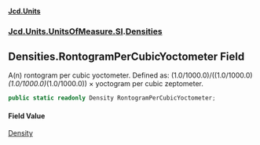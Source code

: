 #### [Jcd.Units](index.md 'index')
### [Jcd.Units.UnitsOfMeasure.SI](Jcd.Units.UnitsOfMeasure.SI.md 'Jcd.Units.UnitsOfMeasure.SI').[Densities](Densities.md 'Jcd.Units.UnitsOfMeasure.SI.Densities')

## Densities.RontogramPerCubicYoctometer Field

A(n) rontogram per cubic yoctometer. Defined as: (1.0/1000.0)/((1.0/1000.0)*(1.0/1000.0)*(1.0/1000.0)) × yoctogram per cubic zeptometer.

```csharp
public static readonly Density RontogramPerCubicYoctometer;
```

#### Field Value
[Density](Density.md 'Jcd.Units.UnitTypes.Density')